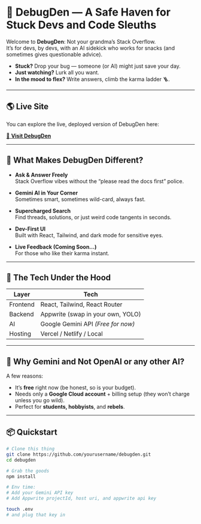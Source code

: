 # 🐞 DebugDen — A Safe Haven for Stuck Devs and Code Sleuths

Welcome to **DebugDen**: Not your grandma’s Stack Overflow.  
 It’s for devs, by devs, with an AI sidekick who works for snacks (and sometimes gives questionable advice).

- **Stuck?** Drop your bug — someone (or AI) might just save your day.
- **Just watching?** Lurk all you want.
- **In the mood to flex?** Write answers, climb the karma ladder 🪜.

---

## 🌎 Live Site

You can explore the live, deployed version of DebugDen here:

[🔗 **Visit DebugDen**](https://debug-den.vercel.app)

---

## 🚀 What Makes DebugDen Different?

- **Ask & Answer Freely**  
  Stack Overflow vibes without the “please read the docs first” police.

- **Gemini AI in Your Corner**  
  Sometimes smart, sometimes wild-card, always fast.

- **Supercharged Search**  
  Find threads, solutions, or just weird code tangents in seconds.

- **Dev-First UI**  
  Built with React, Tailwind, and dark mode for sensitive eyes.

- **Live Feedback (Coming Soon...)**  
  For those who like their karma instant.

---

## 🧠 The Tech Under the Hood

| Layer    | Tech                               |
| -------- | ---------------------------------- |
| Frontend | React, Tailwind, React Router      |
| Backend  | Appwrite (swap in your own, YOLO)  |
| AI       | Google Gemini API _(Free for now)_ |
| Hosting  | Vercel / Netlify / Local           |

---

## 🤔 Why Gemini and Not OpenAI or any other AI?

A few reasons:

- It’s **free** right now (be honest, so is your budget).
- Needs only a **Google Cloud account** + billing setup (they won’t charge unless you go wild).
- Perfect for **students, hobbyists**, and **rebels**.

---

## 📦 Quickstart

```bash
# Clone this thing
git clone https://github.com/yourusername/debugden.git
cd debugden

# Grab the goods
npm install

# Env time: 
# Add your Gemini API key
# Add Appwrite projectId, host uri, and appwrite api key

touch .env
# and plug that key in
```
